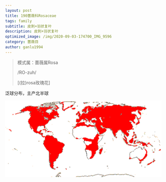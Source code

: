 ```yaml
---
layout: post
title: 190蔷薇科Rosaceae
tags: family  
subtitle: 皮刺+羽状复叶
description: 皮刺+羽状复叶
optimized_image: /img/2020-09-03-174700_IMG_9596
category: 蔷薇目
author: ganlu1994    
---
```


> 模式属：蔷薇属Rosa
>
> /RO-zuh/
>
> [(拉)rosa玫瑰花]

泛球分布，主产北半球

![](/img/ROSACEAE.gif)